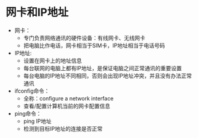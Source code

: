 # 网卡和IP地址
* 网卡：
  * 专门负责网络通讯的硬件设备：有线网卡、无线网卡
  * 把电脑比作电话，网卡相当于SIM卡，IP地址相当于电话号码
* IP地址:
  * 设置在网卡上的地址信息
  * 每台联网的电脑上都有IP地址，是保证电脑之间正常通讯的重要设置
  * 每台电脑的IP地址不同相同，否则会出现IP地址冲突，并且没有办法正常通讯
* ifconfig命令：
  * 全称：configure a network interface
  * 查看/配置计算机当前的网卡配置信息
* ping命令：
  * ping IP地址
  * 检测到目标IP地址的连接是否正常
